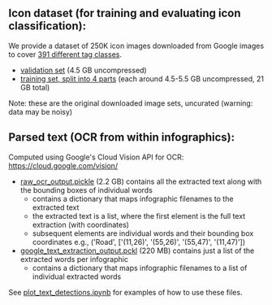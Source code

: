 ## Icon dataset (for training and evaluating icon classification): ##
We provide a dataset of 250K icon images downloaded from Google images to cover [391 different tag classes](https://github.com/cvzoya/visuallydata/blob/master/29kfiles/map_labels_tags.txt).
* [validation set](https://www.dropbox.com/s/5zrpvh4ryq9bw1f/icons_val.zip?dl=0) (4.5 GB uncompressed)
* [training set, split into 4 parts](https://www.dropbox.com/sh/3dva85zh00bezll/AACDbkQzE4izaISIT9yOXoc3a?dl=0) (each around 4.5-5.5 GB uncompressed, 21 GB total)

Note: these are the original downloaded image sets, uncurated (warning: data may be noisy)

## Parsed text (OCR from within infographics): ##
Computed using Google's Cloud Vision API for OCR: https://cloud.google.com/vision/
* [raw_ocr_output.pickle](https://www.dropbox.com/s/49wwv7xuqr43m9k/raw_ocr_output.pickle?dl=0) (2.2 GB) contains all the extracted text along with the bounding boxes of individual words
  * contains a dictionary that maps infographic filenames to the extracted text
  * the extracted text is a list, where the first element is the full text extraction (with coordinates) 
  * subsequent elements are individual words and their bounding box coordinates e.g., ('Road', ['(11,26)', '(55,26)', '(55,47)', '(11,47)'])
* [google_text_extraction_output.pckl](https://www.dropbox.com/s/emi1dar3yryytfc/google_text_extraction_output.pckl?dl=0) (220 MB) contains just a list of the extracted words per infographic
  * contains a dictionary that maps infographic filenames to a list of individual extracted words

See [plot_text_detections.ipynb](https://github.com/cvzoya/visuallydata/blob/master/plot_text_detections.ipynb) for examples of how to use these files.